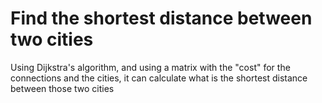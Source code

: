# Find the shortest distance between two cities

Using Dijkstra's algorithm, and using a matrix with the "cost" for the connections and the cities, it can calculate what is the shortest distance between those two cities
